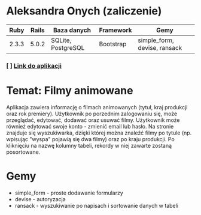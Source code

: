 # Aleksandra Onych (zaliczenie)
| Ruby | Rails | Baza danych | Framework | Gemy |
| ------ | ------ | ------ | ------ | ------ |
| 2.3.3 | 5.0.2 | SQLite, PostgreSQL | Bootstrap | simple_form, devise, ransack |

### [ ] [Link do aplikacji](https://quiet-everglades-56380.herokuapp.com/) 

# Temat: Filmy animowane
Aplikacja zawiera informację o filmach animowanych (tytuł, kraj produkcji oraz rok premiery). Użytkownik po porzednim zalogowaniu się, może przeglądać,
edytować, dodawać oraz usuwać filmy. Użytkownik może również edytować swoje konto - zmienić email lub hasło.
Na stronie znajduje się wyszukiwarka, dzięki której można znaleźć filmy po tytule 
(np. wpisując "wyspa" pojawią się dwa filmy) oraz po kraju produkcji. Po kliknięciu na nazwę kolumny tabeli, rekordy w niej zawarte zostaną posortowane.

# Gemy
- simple_form - proste dodawanie formularzy
- devise - autoryzacja
- ransack - wyszukiwanie po napisach i sortowanie danych w tabeli
